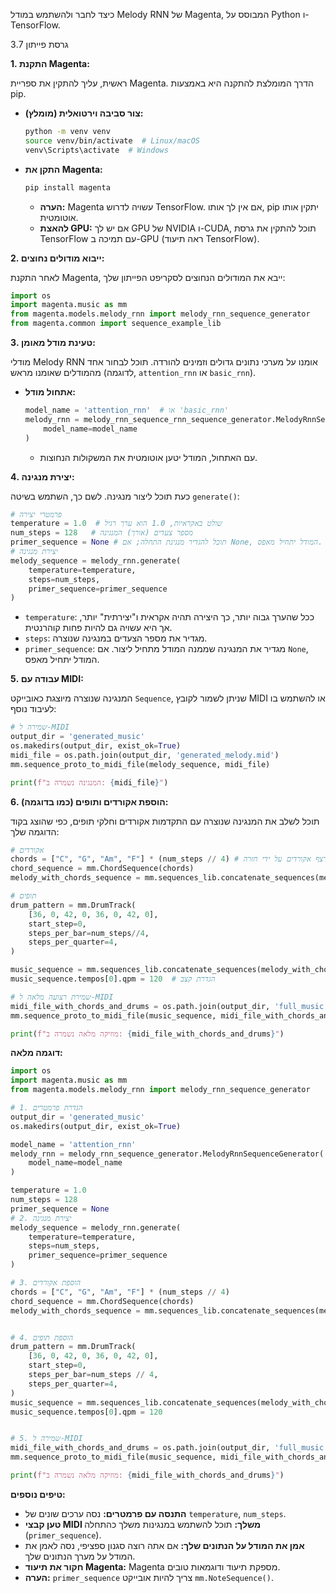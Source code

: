 כיצד לחבר ולהשתמש במודל Melody RNN של Magenta, המבוסס על Python ו-TensorFlow.

גרסת פייתון 3.7

**1. התקנת Magenta:**

ראשית, עליך להתקין את ספריית Magenta. הדרך המומלצת להתקנה היא באמצעות pip.

*   **צור סביבה וירטואלית (מומלץ):**
    ```bash
    python -m venv venv
    source venv/bin/activate  # Linux/macOS
    venv\Scripts\activate  # Windows
    ```
*   **התקן את Magenta:**
    ```bash
    pip install magenta
    ```
    *   **הערה:** Magenta עשויה לדרוש TensorFlow. אם אין לך אותו, pip יתקין אותו אוטומטית.
    *   **להאצת GPU:** אם יש לך GPU של NVIDIA ו-CUDA, תוכל להתקין את גרסת TensorFlow עם תמיכה ב-GPU (ראה תיעוד TensorFlow).

**2. ייבוא מודולים נחוצים:**

לאחר התקנת Magenta, ייבא את המודולים הנחוצים לסקריפט הפייתון שלך:
```python
import os
import magenta.music as mm
from magenta.models.melody_rnn import melody_rnn_sequence_generator
from magenta.common import sequence_example_lib
```

**3. טעינת מודל מאומן:**

מודלי Melody RNN אומנו על מערכי נתונים גדולים וזמינים להורדה. תוכל לבחור אחד מהמודלים שאומנו מראש (לדוגמה, `attention_rnn` או `basic_rnn`).

*   **אתחול מודל:**
    ```python
    model_name = 'attention_rnn'  # או 'basic_rnn'
    melody_rnn = melody_rnn_sequence_rnn_sequence_generator.MelodyRnnSequenceGenerator(
        model_name=model_name
    )
    ```
    *   עם האתחול, המודל יטען אוטומטית את המשקולות הנחוצות.

**4. יצירת מנגינה:**

כעת תוכל ליצור מנגינה. לשם כך, השתמש בשיטה `generate()`:
```python
# פרמטרי יצירה
temperature = 1.0  # שולט באקראיות, 1.0 הוא ערך רגיל
num_steps = 128   # מספר צעדים (אורך) המנגינה
primer_sequence = None # תוכל להגדיר מנגינת התחלה; אם None, המודל יתחיל מאפס.
# יצירת מנגינה
melody_sequence = melody_rnn.generate(
    temperature=temperature,
    steps=num_steps,
    primer_sequence=primer_sequence
)
```
*   `temperature`: ככל שהערך גבוה יותר, כך היצירה תהיה אקראית ו"יצירתית" יותר, אך היא עשויה גם להיות פחות קוהרנטית.
*   `steps`: מגדיר את מספר הצעדים במנגינה שנוצרה.
*  `primer_sequence`: מגדיר את המנגינה שממנה המודל מתחיל ליצור. אם `None`, המודל יתחיל מאפס.

**5. עבודה עם MIDI:**

המנגינה שנוצרה מיוצגת כאובייקט `Sequence`, שניתן לשמור לקובץ MIDI או להשתמש בו לעיבוד נוסף:
```python
# שמירה ל-MIDI
output_dir = 'generated_music'
os.makedirs(output_dir, exist_ok=True)
midi_file = os.path.join(output_dir, 'generated_melody.mid')
mm.sequence_proto_to_midi_file(melody_sequence, midi_file)

print(f"המנגינה נשמרה ב: {midi_file}")
```

**6. הוספת אקורדים ותופים (כמו בדוגמה):**

תוכל לשלב את המנגינה שנוצרה עם התקדמות אקורדים וחלקי תופים, כפי שהוצג בקוד הדוגמה שלך:
```python
# אקורדים
chords = ["C", "G", "Am", "F"] * (num_steps // 4) # יצירת רצף אקורדים על ידי חזרה
chord_sequence = mm.ChordSequence(chords)
melody_with_chords_sequence = mm.sequences_lib.concatenate_sequences(melody_sequence, chord_sequence)

# תופים
drum_pattern = mm.DrumTrack(
    [36, 0, 42, 0, 36, 0, 42, 0],
    start_step=0,
    steps_per_bar=num_steps//4,
    steps_per_quarter=4,
)

music_sequence = mm.sequences_lib.concatenate_sequences(melody_with_chords_sequence, drum_pattern)
music_sequence.tempos[0].qpm = 120  # הגדרת קצב

# שמירת רצועה מלאה ל-MIDI
midi_file_with_chords_and_drums = os.path.join(output_dir, 'full_music.mid')
mm.sequence_proto_to_midi_file(music_sequence, midi_file_with_chords_and_drums)

print(f"מוזיקה מלאה נשמרה ב: {midi_file_with_chords_and_drums}")
```

**דוגמה מלאה:**

```python
import os
import magenta.music as mm
from magenta.models.melody_rnn import melody_rnn_sequence_generator

# 1. הגדרת פרמטרים
output_dir = 'generated_music'
os.makedirs(output_dir, exist_ok=True)

model_name = 'attention_rnn'
melody_rnn = melody_rnn_sequence_generator.MelodyRnnSequenceGenerator(
    model_name=model_name
)

temperature = 1.0
num_steps = 128
primer_sequence = None
# 2. יצירת מנגינה
melody_sequence = melody_rnn.generate(
    temperature=temperature,
    steps=num_steps,
    primer_sequence=primer_sequence
)

# 3. הוספת אקורדים
chords = ["C", "G", "Am", "F"] * (num_steps // 4)
chord_sequence = mm.ChordSequence(chords)
melody_with_chords_sequence = mm.sequences_lib.concatenate_sequences(melody_sequence, chord_sequence)


# 4. הוספת תופים
drum_pattern = mm.DrumTrack(
    [36, 0, 42, 0, 36, 0, 42, 0],
    start_step=0,
    steps_per_bar=num_steps // 4,
    steps_per_quarter=4,
)
music_sequence = mm.sequences_lib.concatenate_sequences(melody_with_chords_sequence, drum_pattern)
music_sequence.tempos[0].qpm = 120


# 5. שמירה ל-MIDI
midi_file_with_chords_and_drums = os.path.join(output_dir, 'full_music.mid')
mm.sequence_proto_to_midi_file(music_sequence, midi_file_with_chords_and_drums)

print(f"מוזיקה מלאה נשמרה ב: {midi_file_with_chords_and_drums}")

```

**טיפים נוספים:**

*   **התנסה עם פרמטרים:** נסה ערכים שונים של `temperature`, `num_steps`.
*   **טען קבצי MIDI משלך:** תוכל להשתמש במנגינות משלך כהתחלה (`primer_sequence`).
*   **אמן את המודל על הנתונים שלך:** אם אתה רוצה סגנון ספציפי, נסה לאמן את המודל על מערך הנתונים שלך.
*   **חקור את תיעוד Magenta:** Magenta מספקת תיעוד ודוגמאות טובים.
*  **הערה:** `primer_sequence` צריך להיות אובייקט `mm.NoteSequence()`.